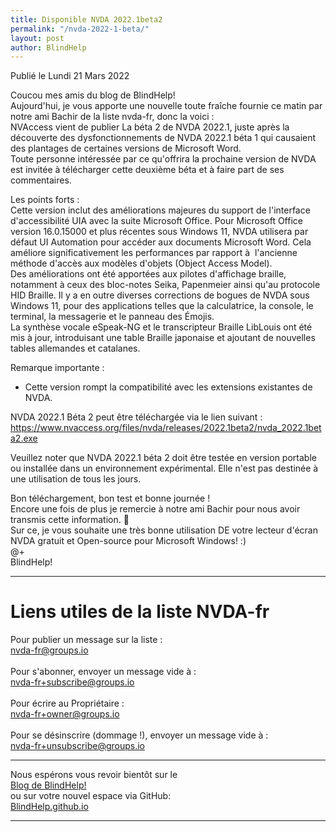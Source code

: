 ```yaml
---
title: Disponible NVDA 2022.1beta2
permalink: "/nvda-2022-1-beta/"
layout: post
author: BlindHelp
---
```


<footer>Publié le Lundi 21 Mars 2022</footer>


Coucou mes amis du blog de BlindHelp!    
Aujourd'hui, je vous apporte une nouvelle toute fraîche fournie ce matin par notre ami Bachir de la liste nvda-fr, donc la voici :    
NVAccess vient de publier La béta 2 de NVDA 2022.1, juste après la découverte des dysfonctionnements de NVDA 2022.1 béta 1 qui causaient des plantages de certaines versions de Microsoft Word.    
Toute personne intéressée par ce qu'offrira la prochaine version de NVDA est invitée à télécharger cette deuxième béta et à faire part de ses commentaires.    

Les points forts :    
Cette version inclut des améliorations majeures du support de l'interface d'accessibilité UIA avec la suite Microsoft Office. Pour Microsoft Office version 16.0.15000 et plus récentes sous Windows 11, NVDA utilisera par défaut UI Automation pour accéder aux documents Microsoft Word. Cela améliore significativement les performances par rapport à  l'ancienne méthode d'accès aux modèles d'objets (Object Access Model).    
Des améliorations ont été apportées aux pilotes d'affichage braille, notamment à ceux des bloc-notes Seika, Papenmeier ainsi qu'au protocole HID Braille. Il y a en outre diverses corrections de bogues de NVDA sous Windows 11, pour des applications telles que la calculatrice, la console, le terminal, la messagerie et le panneau des Émojis.    
La synthèse vocale eSpeak-NG et le transcripteur Braille LibLouis ont été mis à jour, introduisant une table Braille japonaise et ajoutant de nouvelles tables allemandes et catalanes.    


Remarque importante :    

* Cette version rompt la compatibilité avec les extensions existantes de NVDA.    

NVDA 2022.1 Béta 2 peut être téléchargée via le lien suivant : <https://www.nvaccess.org/files/nvda/releases/2022.1beta2/nvda_2022.1beta2.exe>


Veuillez noter que NVDA 2022.1 béta 2 doit être testée en version portable ou installée dans un environnement expérimental. Elle n'est pas destinée à une utilisation de tous les jours.    

Bon téléchargement, bon test et bonne journée !    
Encore une fois de plus je remercie à notre ami Bachir pour nous avoir transmis cette information. 🤝    
Sur ce, je vous souhaite une très bonne utilisation DE votre lecteur d'écran NVDA gratuit et Open-source pour Microsoft Windows! :)    
@+    
BlindHelp!    

---

# Liens utiles de la liste NVDA-fr #

Pour publier un message sur la liste :    
[nvda-fr@groups.io](mailto:nvda-fr@groups.io)    
<br>
Pour s'abonner, envoyer un message vide à :    
[nvda-fr+subscribe@groups.io](mailto:nvda-fr+subscribe@groups.io)    
<br>
Pour écrire au Propriétaire :    
[nvda-fr+owner@groups.io](mailto:nvda-fr+owner@groups.io)    
<br>
Pour se désinscrire (dommage !), envoyer un message vide à :    
[nvda-fr+unsubscribe@groups.io](mailto:nvda-fr+unsubscribe@groups.io)    

---

Nous espérons vous revoir bientôt sur le      
[Blog de BlindHelp!](http://blindhelp.blogspot.fr/)                    
ou sur  votre nouvel espace via GitHub:                     
[BlindHelp.github.io](https://blindhelp.github.io)                    

---